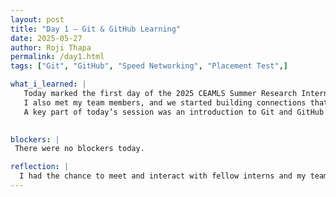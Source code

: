 ```yaml
---
layout: post
title: "Day 1 – Git & GitHub Learning"
date: 2025-05-27
author: Roji Thapa
permalink: /day1.html
tags: ["Git", "GitHub", "Speed Networking", "Placement Test",]

what_i_learned: |
   Today marked the first day of the 2025 CEAMLS Summer Research Internship. We began by introducing ourselves and getting to know the other students in the program. It was a great opportunity to interact with peers from diverse backgrounds and interests.
   I also met my team members, and we started building connections that will be important as we work together throughout the internship. We participated in a fun speed networking bingo activity that encouraged us to interact with many fellow interns. Additionally, we completed a placement test.
   A key part of today’s session was an introduction to Git and GitHub. We learned how to use version control to manage our code and collaborate effectively.It was a valuable and informative start to the internship, setting a strong foundation for the technical skills we'll be using in future.

  
blockers: |
 There were no blockers today.

reflection: |
  I had the chance to meet and interact with fellow interns and my team members, which helped build a sense of community. We also gained a basic understanding of Git and GitHub, learning how to use version control to manage and collaborate on code.
---
```

